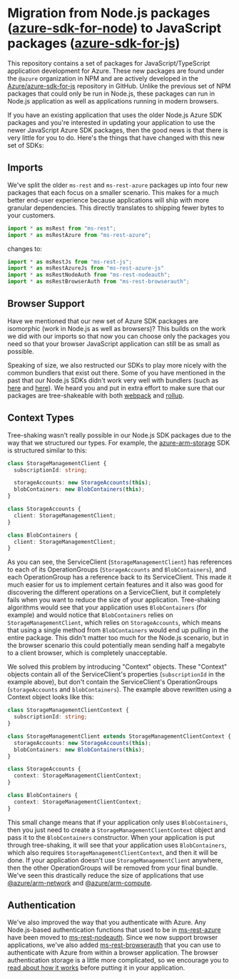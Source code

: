 # Migration from Node.js packages ([azure-sdk-for-node](https://github.com/Azure/azure-sdk-for-node)) to JavaScript packages ([azure-sdk-for-js](https://github.com/Azure/azure-sdk-for-js))

This repository contains a set of packages for JavaScript/TypeScript application development for Azure. These new packages are found under the `@azure` organization in NPM and are actively developed in the [Azure/azure-sdk-for-js](https://github.com/azure/azure-sdk-for-js) repository in GitHub. Unlike the previous set of NPM packages that could only be run in Node.js, these packages can run in Node.js application as well as applications running in modern browsers.

If you have an existing application that uses the older Node.js Azure SDK packages and you're interested in updating your application to use the newer JavaScript Azure SDK packages, then the good news is that there is very little for you to do. Here's the things that have changed with this new set of SDKs:

## Imports

We've split the older `ms-rest` and `ms-rest-azure` packages up into four new packages that each focus on a smaller scenario. This makes for a much better end-user experience because applications will ship with more granular dependencies. This directly translates to shipping fewer bytes to your customers.

```TypeScript
import * as msRest from "ms-rest";
import * as msRestAzure from "ms-rest-azure";
```

changes to:

```TypeScript
import * as msRestJs from "ms-rest-js";
import * as msRestAzureJs from "ms-rest-azure-js"
import * as msRestNodeAuth from "ms-rest-nodeauth";
import * as msRestBrowserAuth from "ms-rest-browserauth";
```

## Browser Support

Have we mentioned that our new set of Azure SDK packages are isomorphic (work in Node.js as well as browsers)? This builds on the work we did with our imports so that now you can choose only the packages you need so that your browser JavaScript application can still be as small as possible.

Speaking of size, we also restructed our SDKs to play more nicely with the common bundlers that exist out there. Some of you have mentioned in the past that our Node.js SDKs didn't work very well with bundlers (such as [here](https://github.com/Azure/azure-sdk-for-node/issues/2398) and [here](https://github.com/Azure/azure-sdk-for-node/issues/1631)). We heard you and put in extra effort to make sure that our packages are tree-shakeable with both [webpack](https://webpack.js.org/) and [rollup](https://rollupjs.org/guide/en).

## Context Types

Tree-shaking wasn't really possible in our Node.js SDK packages due to the way that we structured our types. For example, the [azure-arm-storage](https://npmjs.com/package/azure-arm-storage) SDK is structured similar to this:

```TypeScript
class StorageManagementClient {
  subscriptionId: string;

  storageAccounts: new StorageAccounts(this);
  blobContainers: new BlobContainers(this);
}

class StorageAccounts {
  client: StorageManagementClient;
}

class BlobContainers {
  client: StorageManagementClient;
}
```

As you can see, the ServiceClient (`StorageManagementClient`) has references to each of its OperationGroups (`StorageAccounts` and `BlobContainers`), and each OperationGroup has a reference back to its ServiceClient. This made it much easier for us to implement certain features and it also was good for discovering the different operations on a ServiceClient, but it completely fails when you want to reduce the size of your application. Tree-shaking algorithms would see that your application uses `BlobContainers` (for example) and would notice that `BlobContainers` relies on `StorageManagementClient`, which relies on `StorageAccounts`, which means that using a single method from `BlobContainers` would end up pulling in the entire package. This didn't matter too much for the Node.js scenario, but in the browser scenario this could potentially mean sending half a megabyte to a client browser, which is completely unacceptable.

We solved this problem by introducing "Context" objects. These "Context" objects contain all of the ServiceClient's properties (`subscriptionId` in the example above), but don't contain the ServiceClient's OperationGroups (`storageAccounts` and `blobContainers`). The example above rewritten using a Context object looks like this:

```TypeScript
class StorageManagementClientContext {
  subscriptionId: string;
}

class StorageManagementClient extends StorageManagementClientContext {
  storageAccounts: new StorageAccounts(this);
  blobContainers: new BlobContainers(this);
}

class StorageAccounts {
  context: StorageManagementClientContext;
}

class BlobContainers {
  context: StorageManagementClientContext;
}
```

This small change means that if your application only uses `BlobContainers`, then you just need to create a `StorageManagementClientContext` object and pass it to the `BlobContainers` constructor. When your application is put through tree-shaking, it will see that your application uses `BlobContainers`, which also requires `StorageManagementClientContext`, and then it will be done. If your application doesn't use `StorageManagementClient` anywhere, then the other OperationGroups will be removed from your final bundle. We've seen this drastically reduce the size of applications that use [@azure/arm-network](https://npmjs.com/package/@azure/arm-network) and [@azure/arm-compute](https://npmjs.com/package/@azure/arm-compute).

## Authentication
We've also improved the way that you authenticate with Azure. Any Node.js-based authentication functions that used to be in [ms-rest-azure](https://npmjs.com/package/ms-rest-azure) have been moved to [ms-rest-nodeauth](https://npmjs.com/package/ms-rest-nodeauth). Since we now support browser applications, we've also added [ms-rest-browserauth](https://npmjs.com/package/ms-rest-browserauth) that you can use to authenticate with Azure from within a browser application. The browser authentication storage is a little more complicated, so we encourage you to [read about how it works](https://github.com/Azure/ms-rest-browserauth/blob/master/README.md) before putting it in your application.